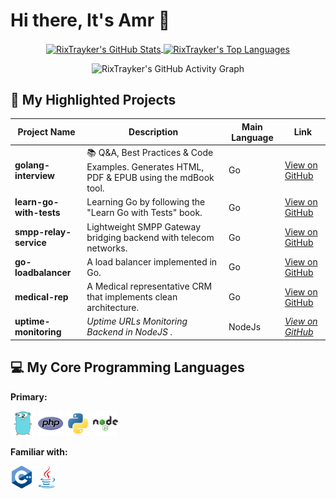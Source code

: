 # Hi there, It's Amr 👋

<p align="center">
  <a href="https://github.com/anuraghazra/github-readme-stats">
    <img align="center" src="https://github-readme-stats.vercel.app/api?username=rixtrayker&show_icons=true&theme=tokyo_night&rank_icon=github" alt="RixTrayker's GitHub Stats"/>
  </a>
  <a href="https://github.com/anuraghazra/github-readme-stats">
    <img align="center" src="https://github-readme-stats.vercel.app/api/top-langs/?username=rixtrayker&layout=compact&theme=tokyo_night" alt="RixTrayker's Top Languages"/>
  </a>
</p>

<p align="center">
  <img src="https://github-readme-activity-graph.vercel.app/graph?username=rixtrayker&theme=tokyo-night&bg_color=1a1b27&color=70a5fd&line=70a5fd&point=20c594&area=true&hide_border=false" alt="RixTrayker's GitHub Activity Graph" />
</p>

## 🚀 My Highlighted Projects

| Project Name             | Description                                                                                 | Main Language | Link                                                          |
| ------------------------ | ------------------------------------------------------------------------------------------- | ------------- | ------------------------------------------------------------- |
| **golang-interview** | 📚 Q&A, Best Practices & Code Examples. Generates HTML, PDF & EPUB using the mdBook tool. | Go            | [View on GitHub](https://github.com/rixtrayker/golang-interview)|
| **learn-go-with-tests** | Learning Go by following the "Learn Go with Tests" book.                                     | Go            | [View on GitHub](https://github.com/rixtrayker/learn-go-with-tests) |
| **smpp-relay-service** | Lightweight SMPP Gateway bridging backend with telecom networks.                                                 | Go            | [View on GitHub](https://github.com/rixtrayker/smpp-relay-service)       |
| **go-loadbalancer** | A load balancer implemented in Go.                                                           | Go            | [View on GitHub](https://github.com/rixtrayker/go-loadbalancer) |
| **medical-rep** | A Medical representative CRM that implements clean architecture.                                            | Go            | [View on GitHub](https://github.com/rixtrayker/medical-rep)     |
|  **uptime-monitoring** | _Uptime URLs Monitoring Backend in NodeJS ._                                                               | NodeJs  | _[View on GitHub](https://github.com/rixtrayker/uptime-monitoring)_ |

## 💻 My Core Programming Languages

**Primary:**
<p align="left">
  <a href="https://golang.org" target="_blank" rel="noreferrer"><img src="https://raw.githubusercontent.com/devicons/devicon/master/icons/go/go-original.svg" alt="go" width="40" height="40"/></a>
  <a href="https://www.php.net" target="_blank" rel="noreferrer"><img src="https://raw.githubusercontent.com/devicons/devicon/master/icons/php/php-original.svg" alt="php" width="40" height="40"/></a>
  <a href="https://www.python.org" target="_blank" rel="noreferrer"><img src="https://raw.githubusercontent.com/devicons/devicon/master/icons/python/python-original.svg" alt="python" width="40" height="40"/></a>
  <a href="https://nodejs.org" target="_blank" rel="noreferrer"><img src="https://raw.githubusercontent.com/devicons/devicon/master/icons/nodejs/nodejs-original-wordmark.svg" alt="nodejs" width="40" height="40"/></a>
</p>

**Familiar with:**
<p align="left">
  <a href="https://www.cplusplus.com/" target="_blank" rel="noreferrer"><img src="https://raw.githubusercontent.com/devicons/devicon/master/icons/cplusplus/cplusplus-original.svg" alt="cplusplus" width="36" height="36"/></a>
  <a href="https://www.java.com" target="_blank" rel="noreferrer"><img src="https://raw.githubusercontent.com/devicons/devicon/master/icons/java/java-original.svg" alt="java" width="36" height="36"/></a>
</p>
